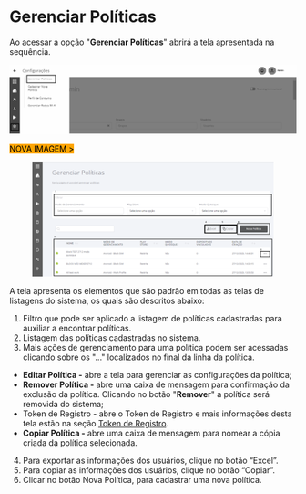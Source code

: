 # Gerenciar Políticas

Ao acessar a opção "**Gerenciar Políticas**" abrirá a tela apresentada na sequência.

![](<../../../.gitbook/assets/0 (11).png>)

<mark style="background-color:orange;">NOVA IMAGEM ></mark>

<figure><img src="../../../.gitbook/assets/Captura de tela 2023-12-27 165132.png" alt=""><figcaption></figcaption></figure>

A tela apresenta os elementos que são padrão em todas as telas de listagens do sistema, os quais são descritos abaixo:

1. Filtro que pode ser aplicado a listagem de políticas cadastradas para auxiliar a encontrar políticas.
2. Listagem das políticas cadastradas no sistema.
3. Mais ações de gerenciamento para uma política podem ser acessadas clicando sobre os "..." localizados no final da linha da política.

* **Editar Política -** abre a tela para gerenciar as configurações da política;
* **Remover Política -** abre uma caixa de mensagem para confirmação da exclusão da política. Clicando no botão "**Remover**" a política será removida do sistema;
* Token de Registro - abre o Token de Registro e mais informações desta tela estão na seção [Token de Registro](broken-reference).
* **Copiar Política -** abre uma caixa de mensagem para nomear a cópia criada da política selecionada.

4. Para exportar as informações dos usuários, clique no botão “Excel”.
5. Para copiar as informações dos usuários, clique no botão “Copiar”.
6. Clicar no botão Nova Política, para cadastrar uma nova política.
